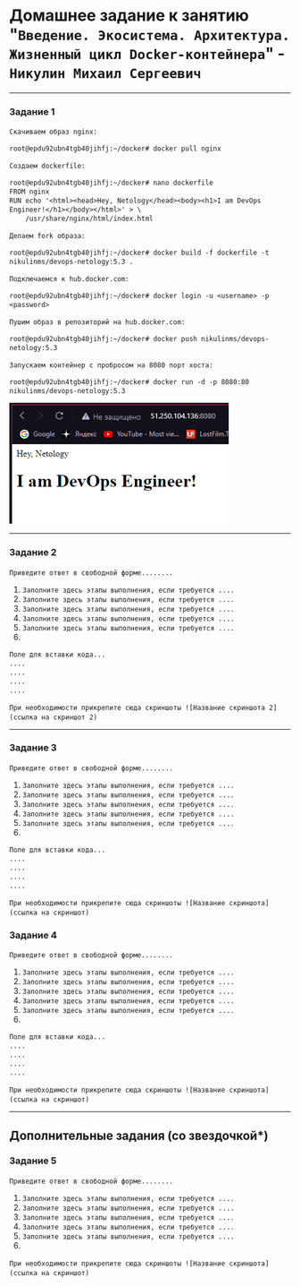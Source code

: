 # Домашнее задание к занятию "`Введение. Экосистема. Архитектура. Жизненный цикл Docker-контейнера`" - `Никулин Михаил Сергеевич`



---

### Задание 1

`Скачиваем образ nginx:`
```
root@epdu92ubn4tgb40jihfj:~/docker# docker pull nginx
```
`Создаем dockerfile:`
```
root@epdu92ubn4tgb40jihfj:~/docker# nano dockerfile
FROM nginx
RUN echo '<html><head>Hey, Netology</head><body><h1>I am DevOps Engineer!</h1></body></html>' > \
    /usr/share/nginx/html/index.html
```

`Делаем fork образа:`
```
root@epdu92ubn4tgb40jihfj:~/docker# docker build -f dockerfile -t nikulinms/devops-netology:5.3 .
```

`Подключаемся к hub.docker.com:`
```
root@epdu92ubn4tgb40jihfj:~/docker# docker login -u <username> -p <password>
```

`Пушим образ в репозиторий на hub.docker.com:`
```
root@epdu92ubn4tgb40jihfj:~/docker# docker push nikulinms/devops-netology:5.3
```

`Запускаем контейнер с пробросом на 8080 порт хоста:`
```
root@epdu92ubn4tgb40jihfj:~/docker# docker run -d -p 8080:80 nikulinms/devops-netology:5.3
```

![task_1.png](img%2Ftask_1.png)

---

### Задание 2

`Приведите ответ в свободной форме........`

1. `Заполните здесь этапы выполнения, если требуется ....`
2. `Заполните здесь этапы выполнения, если требуется ....`
3. `Заполните здесь этапы выполнения, если требуется ....`
4. `Заполните здесь этапы выполнения, если требуется ....`
5. `Заполните здесь этапы выполнения, если требуется ....`
6. 

```
Поле для вставки кода...
....
....
....
....
```

`При необходимости прикрепитe сюда скриншоты
![Название скриншота 2](ссылка на скриншот 2)`


---

### Задание 3

`Приведите ответ в свободной форме........`

1. `Заполните здесь этапы выполнения, если требуется ....`
2. `Заполните здесь этапы выполнения, если требуется ....`
3. `Заполните здесь этапы выполнения, если требуется ....`
4. `Заполните здесь этапы выполнения, если требуется ....`
5. `Заполните здесь этапы выполнения, если требуется ....`
6. 

```
Поле для вставки кода...
....
....
....
....
```

`При необходимости прикрепитe сюда скриншоты
![Название скриншота](ссылка на скриншот)`

### Задание 4

`Приведите ответ в свободной форме........`

1. `Заполните здесь этапы выполнения, если требуется ....`
2. `Заполните здесь этапы выполнения, если требуется ....`
3. `Заполните здесь этапы выполнения, если требуется ....`
4. `Заполните здесь этапы выполнения, если требуется ....`
5. `Заполните здесь этапы выполнения, если требуется ....`
6. 

```
Поле для вставки кода...
....
....
....
....
```

`При необходимости прикрепитe сюда скриншоты
![Название скриншота](ссылка на скриншот)`

---
## Дополнительные задания (со звездочкой*)


### Задание 5

`Приведите ответ в свободной форме........`

1. `Заполните здесь этапы выполнения, если требуется ....`
2. `Заполните здесь этапы выполнения, если требуется ....`
3. `Заполните здесь этапы выполнения, если требуется ....`
4. `Заполните здесь этапы выполнения, если требуется ....`
5. `Заполните здесь этапы выполнения, если требуется ....`
6. 

`При необходимости прикрепитe сюда скриншоты
![Название скриншота](ссылка на скриншот)`
